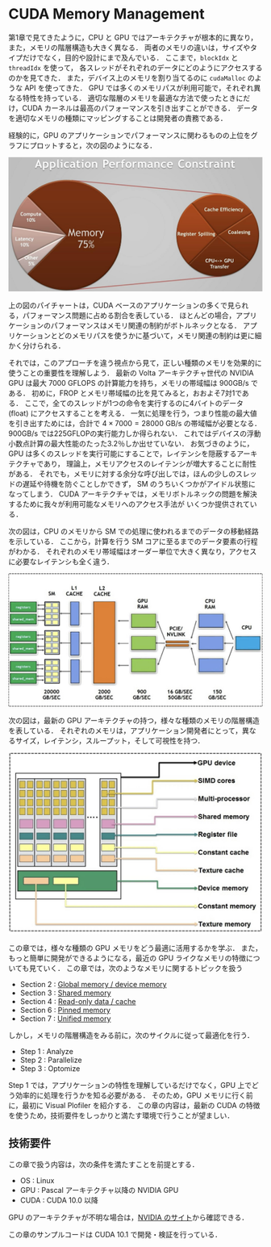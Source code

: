 # CUDA Memory Management
第1章で見てきたように，CPU と GPU ではアーキテクチャが根本的に異なり，また，メモリの階層構造も大きく異なる．
両者のメモリの違いは，サイズやタイプだけでなく，目的や設計にまで及んでいる．
ここまで，```blockIdx``` と ```threadIdx``` を使って，
各スレッドがそれぞれのデータにどのようにアクセスするのかを見てきた．
また，デバイス上のメモリを割り当てるのに ```cudaMalloc``` のような API を使ってきた．
GPU では多くのメモリパスが利用可能で，それぞれ異なる特性を持っている．
適切な階層のメモリを最適な方法で使ったときにだけ，CUDA カーネルは最高のパフォーマンスを引き出すことができる．
データを適切なメモリの種類にマッピングすることは開発者の責務である．

経験的に，GPU のアプリケーションでパフォーマンスに関わるものの上位をグラフにプロットすると，次の図のようになる．

<img src="image/IMG_0421.jpg">

上の図のパイチャートは，CUDA ベースのアプリケーションの多くで見られる，パフォーマンス問題に占める割合を表している．
ほとんどの場合，アプリケーションのパフォーマンスはメモリ関連の制約がボトルネックとなる．
アプリケーションとどのメモリパスを使うかに基づいて，メモリ関連の制約は更に細かく分けられる．

それでは，このアプローチを違う視点から見て，正しい種類のメモリを効果的に使うことの重要性を理解しよう．
最新の Volta アーキテクチャ世代の NVIDIA GPU は最大 7000 GFLOPS の計算能力を持ち，メモリの帯域幅は 900GB/s である．
初めに，FROP とメモリ帯域幅の比を見てみると，おおよそ7対1である．
ここで，全てのスレッドが1つの命令を実行するのに4バイトのデータ (float) にアクセスすることを考える．
一気に処理を行う，つまり性能の最大値を引き出すためには，合計で $4 \times 7000 = 28000$ GB/s の帯域幅が必要となる．
900GB/s では225GFLOPの実行能力しか得られない．
これではデバイスの浮動小数点計算の最大性能のたった3.2％しか出せていない．
お気づきのように，GPU は多くのスレッドを実行可能にすることで，レイテンシを隠蔽するアーキテクチャであり，
理論上，メモリアクセスのレイテンシが増大することに耐性がある．
それでも，メモリに対する余分な呼び出しでは，ほんの少しのスレッドの遅延や待機を防ぐことしかできず，
SM のうちいくつかがアイドル状態になってしまう．
CUDA アーキテクチャでは，メモリボトルネックの問題を解決するために我々が利用可能なメモリへのアクセス手法が
いくつか提供されている．

次の図は，CPU のメモリから SM での処理に使われるまでのデータの移動経路を示している．
ここから，計算を行う SM コアに至るまでのデータ要素の行程がわかる．
それぞれのメモリ帯域幅はオーダー単位で大きく異なり，アクセスに必要なレイテンシも全く違う．

<img src="image/IMG_0422.jpg">

次の図は，最新の GPU アーキテクチャの持つ，様々な種類のメモリの階層構造を表している．
それぞれのメモリは，アプリケーション開発者にとって，異なるサイズ，レイテンシ，スループット，そして可視性を持つ．

<img src="image/IMG_0423.jpg">

この章では，様々な種類の GPU メモリをどう最適に活用するかを学ぶ．
また，もっと簡単に開発ができるようになる，最近の GPU ライクなメモリの特徴についても見ていく．
この章では，次のようなメモリに関するトピックを扱う

- Section 2 : [Global memory / device memory](./02_Global_memory_device_memory.md)
- Section 3 : [Shared memory](./03_Shared_memory.md)
- Section 4 : [Read-only data / cache](./04_Read-only_data_cache.md)
- Section 6 : [Pinned memory](./06_Pinned_memory.md)
- Section 7 : [Unified memory](./07_Unified_memory.md)

しかし，メモリの階層構造をみる前に，次のサイクルに従って最適化を行う．

- Step 1 : Analyze
- Step 2 : Parallelize
- Step 3 : Optomize

Step 1 では，アプリケーションの特性を理解しているだけでなく，GPU 上でどう効率的に処理を行うかを知る必要がある．
そのため，GPU メモリに行く前に，最初に Visual Plofiler を紹介する．
この章の内容は，最新の CUDA の特徴を使うため，技術要件をしっかりと満たす環境で行うことが望ましい．


## 技術要件
この章で扱う内容は，次の条件を満たすことを前提とする．

- OS : Linux
- GPU : Pascal アーキテクチャ以降の NVIDIA GPU
- CUDA : CUDA 10.0 以降

GPU のアーキテクチャが不明な場合は，[NVIDIA のサイト](https://developer.nvidia.com/cuda-gpus)から確認できる．

この章のサンプルコードは CUDA 10.1 で開発・検証を行っている．